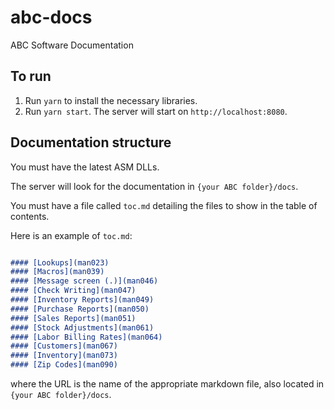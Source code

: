 # abc-docs
ABC Software Documentation

## To run
1. Run `yarn` to install the necessary libraries.
2. Run `yarn start`. The server will start on `http://localhost:8080`.

## Documentation structure
You must have the latest ASM DLLs.

The server will look for the documentation in `{your ABC folder}/docs`.

You must have a file called `toc.md` detailing the files to show in the table of contents.

Here is an example of `toc.md`:

```markdown

#### [Lookups](man023)
#### [Macros](man039)
#### [Message screen (.)](man046)
#### [Check Writing](man047)
#### [Inventory Reports](man049)
#### [Purchase Reports](man050)
#### [Sales Reports](man051)
#### [Stock Adjustments](man061)
#### [Labor Billing Rates](man064)
#### [Customers](man067)
#### [Inventory](man073)
#### [Zip Codes](man090)

```

where the URL is the name of the appropriate markdown file, also located in `{your ABC folder}/docs`.
